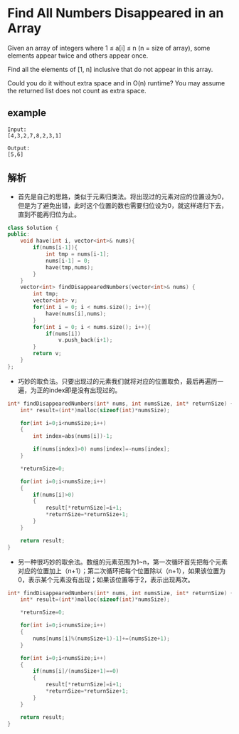 # Find All Numbers Disappeared in an Array
Given an array of integers where 1 ≤ a[i] ≤ n (n = size of array), some elements appear twice and others appear once.

Find all the elements of [1, n] inclusive that do not appear in this array.

Could you do it without extra space and in O(n) runtime? You may assume the returned list does not count as extra space.

## example

```
Input:
[4,3,2,7,8,2,3,1]

Output:
[5,6]
```

## 解析
* 首先是自己的思路，类似于元素归类法。将出现过的元素对应的位置设为0，但是为了避免出错，此时这个位置的数也需要归位设为0，就这样递归下去，直到不能再归位为止。

```c++
class Solution {
public:
    void have(int i, vector<int>& nums){
        if(nums[i-1]){
            int tmp = nums[i-1];
            nums[i-1] = 0;
            have(tmp,nums);
        }
    }
    vector<int> findDisappearedNumbers(vector<int>& nums) {
        int tmp;
        vector<int> v;
        for(int i = 0; i < nums.size(); i++){
            have(nums[i],nums);
        }
        for(int i = 0; i < nums.size(); i++){
            if(nums[i])
                v.push_back(i+1);
        }
        return v;
    }
};
```

* 巧妙的取负法。只要出现过的元素我们就将对应的位置取负，最后再遍历一遍，为正的index即是没有出现过的。

```c
int* findDisappearedNumbers(int* nums, int numsSize, int* returnSize) {
    int* result=(int*)malloc(sizeof(int)*numsSize);

    for(int i=0;i<numsSize;i++)
    {
        int index=abs(nums[i])-1;

        if(nums[index]>0) nums[index]=-nums[index];
    }

    *returnSize=0;

    for(int i=0;i<numsSize;i++)
    {
        if(nums[i]>0)
        {
            result[*returnSize]=i+1;
            *returnSize=*returnSize+1;
        }
    }

    return result;
}
```

* 另一种很巧妙的取余法。数组的元素范围为1~n，第一次循环首先把每个元素对应的位置加上（n+1）；第二次循环把每个位置除以（n+1），如果该位置为0，表示某个元素没有出现；如果该位置等于2，表示出现两次。

```c
int* findDisappearedNumbers(int* nums, int numsSize, int* returnSize) {
    int* result=(int*)malloc(sizeof(int)*numsSize);

    *returnSize=0;

    for(int i=0;i<numsSize;i++)
    {
        nums[nums[i]%(numsSize+1)-1]+=(numsSize+1);
    }

    for(int i=0;i<numsSize;i++)
    {
        if(nums[i]/(numsSize+1)==0) 
        {
            result[*returnSize]=i+1;
            *returnSize=*returnSize+1;
        }
    }

    return result;
}
```


